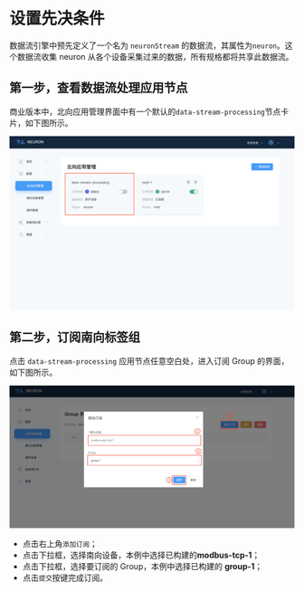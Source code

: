 # 设置先决条件

数据流引擎中预先定义了一个名为 `neuronStream` 的数据流，其属性为`neuron`。这个数据流收集 neuron 从各个设备采集过来的数据，所有规格都将共享此数据流。

## 第一步，查看数据流处理应用节点

商业版本中，北向应用管理界面中有一个默认的`data-stream-processing`节点卡片，如下图所示。

![data-stream-rules-adapter](./assets/data-stream-rules-adapter.png)

## 第二步，订阅南向标签组

点击 `data-stream-processing` 应用节点任意空白处，进入订阅 Group 的界面，如下图所示。

![data-stream-rules-sub](./assets/data-stream-rules-sub.png)

* 点击右上角`添加订阅`；
* 点击下拉框，选择南向设备，本例中选择已构建的**modbus-tcp-1**；
* 点击下拉框，选择要订阅的 Group，本例中选择已构建的 **group-1**；
* 点击`提交`按键完成订阅。
